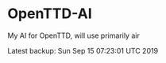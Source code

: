 # OpenTTD-AI
My AI for OpenTTD, will use primarily air

Latest backup: Sun Sep 15 07:23:01 UTC 2019
